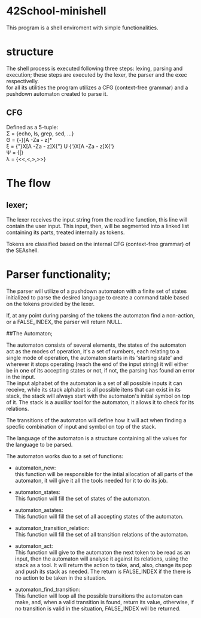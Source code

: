 # 42School-minishell
This program is a shell enviroment with simple functionalities.  

# structure  

The shell process is executed following three steps: lexing, parsing and execution; these steps are executed by the lexer, the parser and the exec respectivelly.  
for all its utilities the program utilizes a CFG (context-free grammar) and a pushdown automaton created to parse it.  

## CFG  

Defined as a 5-tuple:  
    &Sigma;    =    {echo, ls, grep, sed, ...}  
    &Theta;    =    {-}[A -Za - z]*  
    &xi;       =    {"}X[A -Za - z]X{"} U {'}X[A -Za - z]X{'}  
    &Psi;      =    {|}  
    &lambda;   =    {<<,<,>,>>}  

# The flow  

## lexer; 
The lexer receives the input string from the readline function, this line will contain the user input. This input, then, will be segmented into a linked list containing its parts, treated internally as tokens.

Tokens are classified based on the internal CFG (context-free grammar) of the SEAshell.


# Parser functionality;  

The parser will utilize of a pushdown automaton with a finite set of states initialized to parse the desired language to create a command table based on the tokens provided by the lexer.  

If, at any point during parsing of the tokens the automaton find a non-action, or a FALSE_INDEX, the parser will return NULL.  

##The Automaton;  

The automaton consists of several elements, the states of the automaton act as the modes of operation, it's a set of numbers, each relating to a single mode of operation, the automaton starts in its 'starting state' and wherever it stops operating (reach the end of the input string) it will either be in one of its accepting states or not, if not, the parsing has found an error in the input.  
The input alphabet of the automaton is a set of all possible inputs it can receive, while its stack alphabet is all possible itens that can exist in its stack, the stack will always start with the automaton's initial symbol on top of it. The stack is a auxiliar tool for the automaton, it allows it to check for its relations.  

The transitions of the automaton will define how it will act when finding a specfic combination of input and symbol on top of the stack.  

The language of the automaton is a structure containing all the values for the language to be parsed.  

The automaton works duo to a set of functions:  

- automaton_new:  
    this function will be responsible for the intial allocation of all parts of the automaton, it will give it all the tools needed for it to do its job.  

- automaton_states:  
    This function will fill the set of states of the automaton.  

- automaton_astates:  
    This function will fill the set of all accepting states of the automaton.  

- automaton_transition_relation:  
    This function will fill the set of all transition relations of the automaton.  

- automaton_act:  
    This function will give to the automaton the next token to be read as an input, then the automaton will analyse it against its relations, using the stack as a tool. It will return the action to take, and, also, change its pop and push its stack as needed. The return is FALSE_INDEX if the there is no action to be taken in the situation.  

- automaton_find_transition:  
    This function will loop all the possible transitions the automaton can make, and, when a valid transition is found, return its value, otherwise, if no transition is valid in the situation, FALSE_INDEX will be returned. 


